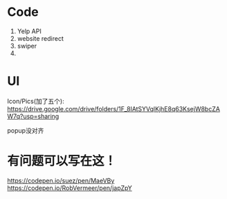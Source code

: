 # Code
1. Yelp API
2. website redirect
3. swiper
4.

# UI

Icon/Pics(加了五个):
https://drive.google.com/drive/folders/1F_8lAtSYVqlKjhE8q63KsejW8bcZAW7q?usp=sharing

popup没对齐


# 有问题可以写在这！

https://codepen.io/suez/pen/MaeVBy
https://codepen.io/RobVermeer/pen/japZpY